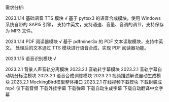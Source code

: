 

需求分析:


2023.1.14   基础语音 TTS 模块   √
    基于 pyttsx3 的语音合成模块，使用 Windows 系统自带的 SAPI5 引擎，
    支持中英文，支持语速、音量、音调的调节，支持保存为 MP3 文件。

2023.1.14   PDF 阅读器模块    √
    基于 pdfminer3x 的 PDF 文本读取模块，支持中英文。
    处理后的文本通过 TTS 模块进行语音合成，实现 PDF 阅读器功能。
    
2023.1.15   语音识别模块    √


2023.2.1    背景人声音轨分离模块
2023.2.1    音轨转字幕模块
2023.2.1    音轨字幕自动切分标注模块
2023.2.1    语音合成训练模块
2023.2.1    视频描述解说自动生成模块
2023.2.1    MockingBird模型整体接口
2023.2.1    在线视频下载模块
    下载封装成 mp4
    仅下载音频
    下载外挂字幕
    下载弹幕
    下载自动生成字幕
    下载自动翻译中文字幕




